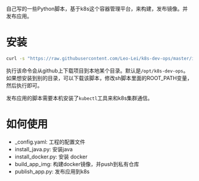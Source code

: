 自己写的一些Python脚本，基于k8s这个容器管理平台，来构建，发布镜像。并发布应用。


# 安装

```bash
curl -s "https://raw.githubusercontent.com/Leo-Lei/k8s-dev-ops/master/install.sh" | bash
```
执行该命令会从github上下载项目到本地某个目录。默认是`/opt/k8s-dev-ops`。如果想安装到别的目录，可以下载该脚本，修改sh脚本里面的ROOT_PATH变量，然后执行即可。

发布应用的脚本需要本机安装了`kubectl`工具来和k8s集群通信。

# 如何使用
* _config.yaml: 工程的配置文件
* install_java.py: 安装java
* install_docker.py: 安装 docker
* build_app_img: 构建docker镜像，并push到私有仓库
* publish_app.py: 发布应用到k8s

